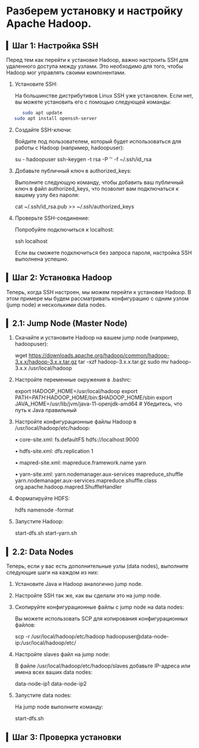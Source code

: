 # Разберем установку и настройку Apache Hadoop.

## ▎Шаг 1: Настройка SSH

Перед тем как перейти к установке Hadoop, важно настроить SSH для удаленного доступа между узлами. Это необходимо для того, чтобы Hadoop мог управлять своими компонентами.

1. Установите SSH:

   На большинстве дистрибутивов Linux SSH уже установлен. Если нет, вы можете установить его с помощью следующей команды:
```bash
      sudo apt update
   sudo apt install openssh-server
```   

2. Создайте SSH-ключи:

   Войдите под пользователем, который будет использоваться для работы с Hadoop (например, hadoopuser):

      su - hadoopuser
   ssh-keygen -t rsa -P '' -f ~/.ssh/id_rsa
   

3. Добавьте публичный ключ в authorized_keys:

   Выполните следующую команду, чтобы добавить ваш публичный ключ в файл authorized_keys, что позволит вам подключаться к вашему узлу без пароля:

      cat ~/.ssh/id_rsa.pub >> ~/.ssh/authorized_keys
   

4. Проверьте SSH-соединение:

   Попробуйте подключиться к localhost:

      ssh localhost
   

   Если вы сможете подключиться без запроса пароля, настройка SSH выполнена успешно.

## ▎Шаг 2: Установка Hadoop

Теперь, когда SSH настроен, мы можем перейти к установке Hadoop. В этом примере мы будем рассматривать конфигурацию с одним узлом (jump node) и несколькими data nodes.

## ▎2.1: Jump Node (Master Node)

1. Скачайте и установите Hadoop на вашем jump node (например, hadoopuser):

      wget https://downloads.apache.org/hadoop/common/hadoop-3.x.x/hadoop-3.x.x.tar.gz
   tar -xzf hadoop-3.x.x.tar.gz
   sudo mv hadoop-3.x.x /usr/local/hadoop
   

2. Настройте переменные окружения в .bashrc:

      export HADOOP_HOME=/usr/local/hadoop
   export PATH=$PATH:$HADOOP_HOME/bin:$HADOOP_HOME/sbin
   export JAVA_HOME=/usr/lib/jvm/java-11-openjdk-amd64  # Убедитесь, что путь к Java правильный
   

3. Настройте конфигурационные файлы Hadoop в /usr/local/hadoop/etc/hadoop:

   • core-site.xml:
          <configuration>
       <property>
         <name>fs.defaultFS</name>
         <value>hdfs://localhost:9000</value>
       </property>
     </configuration>
     

   • hdfs-site.xml:
          <configuration>
       <property>
         <name>dfs.replication</name>
         <value>1</value>
       </property>
     </configuration>
     

   • mapred-site.xml:
          <configuration>
       <property>
         <name>mapreduce.framework.name</name>
         <value>yarn</value>
       </property>
     </configuration>
     

   • yarn-site.xml:
          <configuration>
       <property>
         <name>yarn.nodemanager.aux-services</name>
         <value>mapreduce_shuffle</value>
       </property>
       <property>
         <name>yarn.nodemanager.aux-services.mapreduce.shuffle.class</name>
         <value>org.apache.hadoop.mapred.ShuffleHandler</value>
       </property>
     </configuration>
     

4. Форматируйте HDFS:

      hdfs namenode -format
   

5. Запустите Hadoop:

      start-dfs.sh
   start-yarn.sh
   

## ▎2.2: Data Nodes

Теперь, если у вас есть дополнительные узлы (data nodes), выполните следующие шаги на каждом из них:

1. Установите Java и Hadoop аналогично jump node.

2. Настройте SSH так же, как вы сделали это на jump node.

3. Скопируйте конфигурационные файлы с jump node на data nodes:

   Вы можете использовать SCP для копирования конфигурационных файлов:

      scp -r /usr/local/hadoop/etc/hadoop hadoopuser@data-node-ip:/usr/local/hadoop/etc/
   

4. Настройте slaves файл на jump node:

   В файле /usr/local/hadoop/etc/hadoop/slaves добавьте IP-адреса или имена всех ваших data nodes:

      data-node-ip1
   data-node-ip2
   

5. Запустите data nodes:

   На jump node выполните команду:

      start-dfs.sh
   

## ▎Шаг 3: Проверка установки
